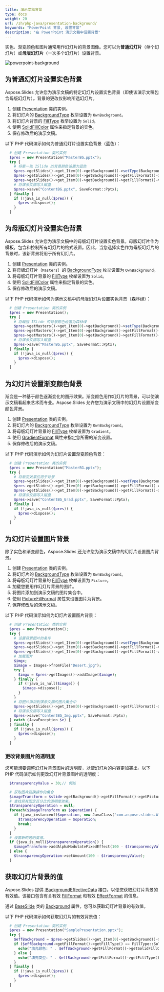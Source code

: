 ```yaml
---
title: 演示文稿背景
type: docs
weight: 20
url: /zh/php-java/presentation-background/
keywords: "PowerPoint 背景, 设置背景"
description: "在 PowerPoint 演示文稿中设置背景"
---
```


实色、渐变颜色和图片通常用作幻灯片的背景图像。您可以为**普通幻灯片**（单个幻灯片）或**母版幻灯片**（一次多个幻灯片）设置背景。

<img src="powerpoint-background.png" alt="powerpoint-background"  />

## **为普通幻灯片设置实色背景**

Aspose.Slides 允许您为演示文稿的特定幻灯片设置实色背景（即使该演示文稿包含母版幻灯片）。背景的更改仅影响所选幻灯片。

1. 创建 [Presentation](https://reference.aspose.com/slides/php-java/aspose.slides/Presentation) 类的实例。
2. 将幻灯片的 [BackgroundType](https://reference.aspose.com/slides/php-java/aspose.slides/backgroundtype/) 枚举设置为 `OwnBackground`。
3. 将幻灯片背景的 [FillType](https://reference.aspose.com/slides/php-java/aspose.slides/filltype/) 枚举设置为 `Solid`。
4. 使用 [SolidFillColor](https://reference.aspose.com/slides/php-java/aspose.slides/fillformat/#getSolidFillColor--) 属性来指定背景的实色。
5. 保存修改后的演示文稿。

以下 PHP 代码演示如何为普通幻灯片设置实色背景（蓝色）：

```php
  # 创建 Presentation 类的实例
  $pres = new Presentation("MasterBG.pptx");
  try {
    # 将第一张 ISlide 的背景颜色设置为蓝色
    $pres->getSlides()->get_Item(0)->getBackground()->setType(BackgroundType::OwnBackground);
    $pres->getSlides()->get_Item(0)->getBackground()->getFillFormat()->setFillType(FillType::Solid);
    $pres->getSlides()->get_Item(0)->getBackground()->getFillFormat()->getSolidFillColor()->setColor(java("java.awt.Color")->BLUE);
    # 将演示文稿写入磁盘
    $pres->save("ContentBG.pptx", SaveFormat::Pptx);
  } finally {
    if (!java_is_null($pres)) {
      $pres->dispose();
    }
  }
```

## **为母版幻灯片设置实色背景**

Aspose.Slides 允许您为演示文稿中的母版幻灯片设置实色背景。母版幻灯片作为模板，包含和控制所有幻灯片的格式设置。因此，当您选择实色作为母版幻灯片的背景时，该新背景将用于所有幻灯片。

1. 创建 [Presentation](https://reference.aspose.com/slides/php-java/aspose.slides/Presentation) 类的实例。
2. 将母版幻灯片（`Masters`）的 [BackgroundType](https://reference.aspose.com/slides/php-java/aspose.slides/backgroundtype/) 枚举设置为 `OwnBackground`。
3. 将母版幻灯片背景的 [FillType](https://reference.aspose.com/slides/php-java/aspose.slides/filltype/) 枚举设置为 `Solid`。
4. 使用 [SolidFillColor](https://reference.aspose.com/slides/php-java/aspose.slides/fillformat/#getSolidFillColor--) 属性来指定背景的实色。
5. 保存修改后的演示文稿。

以下 PHP 代码演示如何为演示文稿中的母版幻灯片设置实色背景（森林绿）：

```php
  # 创建 Presentation 类的实例
  $pres = new Presentation();
  try {
    # 将母版 ISlide 的背景颜色设置为森林绿
    $pres->getMasters()->get_Item(0)->getBackground()->setType(BackgroundType::OwnBackground);
    $pres->getMasters()->get_Item(0)->getBackground()->getFillFormat()->setFillType(FillType::Solid);
    $pres->getMasters()->get_Item(0)->getBackground()->getFillFormat()->getSolidFillColor()->setColor(java("java.awt.Color")->GREEN);
    # 将演示文稿写入磁盘
    $pres->save("MasterBG.pptx", SaveFormat::Pptx);
  } finally {
    if (!java_is_null($pres)) {
      $pres->dispose();
    }
  }
```

## **为幻灯片设置渐变颜色背景**

渐变是一种基于颜色逐渐变化的图形效果。渐变颜色用作幻灯片的背景，可以使演示文稿看起来艺术而专业。Aspose.Slides 允许您为演示文稿中的幻灯片设置渐变颜色背景。

1. 创建 [Presentation](https://reference.aspose.com/slides/php-java/aspose.slides/Presentation) 类的实例。
2. 将幻灯片的 [BackgroundType](https://reference.aspose.com/slides/php-java/aspose.slides/backgroundtype/) 枚举设置为 `OwnBackground`。
3. 将母版幻灯片背景的 [FillType](https://reference.aspose.com/slides/php-java/aspose.slides/filltype/) 枚举设置为 `Gradient`。
4. 使用 [GradientFormat](https://reference.aspose.com/slides/php-java/aspose.slides/fillformat/#getGradientFormat--) 属性来指定您所需的渐变设置。
5. 保存修改后的演示文稿。

以下 PHP 代码演示如何为幻灯片设置渐变颜色背景：

```php
  # 创建 Presentation 类的实例
  $pres = new Presentation("MasterBG.pptx");
  try {
    # 将渐变效果应用于背景
    $pres->getSlides()->get_Item(0)->getBackground()->setType(BackgroundType::OwnBackground);
    $pres->getSlides()->get_Item(0)->getBackground()->getFillFormat()->setFillType(FillType::Gradient);
    $pres->getSlides()->get_Item(0)->getBackground()->getFillFormat()->getGradientFormat()->setTileFlip(TileFlip->FlipBoth);
    # 将演示文稿写入磁盘
    $pres->save("ContentBG_Grad.pptx", SaveFormat::Pptx);
  } finally {
    if (!java_is_null($pres)) {
      $pres->dispose();
    }
  }
```

## **为幻灯片设置图片背景**

除了实色和渐变颜色，Aspose.Slides 还允许您为演示文稿中的幻灯片设置图片背景。

1. 创建 [Presentation](https://reference.aspose.com/slides/php-java/aspose.slides/Presentation) 类的实例。
2. 将幻灯片的 [BackgroundType](https://reference.aspose.com/slides/php-java/aspose.slides/backgroundtype/) 枚举设置为 `OwnBackground`。
3. 将母版幻灯片背景的 [FillType](https://reference.aspose.com/slides/php-java/aspose.slides/filltype/) 枚举设置为 `Picture`。
4. 加载您要用作幻灯片背景的图片。
5. 将图片添加到演示文稿的图片集合中。
6. 使用 [PictureFillFormat](https://reference.aspose.com/slides/php-java/aspose.slides/fillformat/#getPictureFillFormat--) 属性来设置图片为背景。
7. 保存修改后的演示文稿。

以下 PHP 代码演示如何为幻灯片设置图片背景：

```php
  # 创建 Presentation 类的实例
  $pres = new Presentation();
  try {
    # 设置背景图片的条件
    $pres->getSlides()->get_Item(0)->getBackground()->setType(BackgroundType::OwnBackground);
    $pres->getSlides()->get_Item(0)->getBackground()->getFillFormat()->setFillType(FillType::Picture);
    $pres->getSlides()->get_Item(0)->getBackground()->getFillFormat()->getPictureFillFormat()->setPictureFillMode(PictureFillMode->Stretch);
    # 加载图片
    $imgx;
    $image = Images->fromFile("Desert.jpg");
    try {
      $imgx = $pres->getImages()->addImage($image);
    } finally {
      if (!java_is_null($image)) {
        $image->dispose();
      }
    }
    # 将图片添加到演示文稿的图片集合中
    $pres->getSlides()->get_Item(0)->getBackground()->getFillFormat()->getPictureFillFormat()->getPicture()->setImage($imgx);
    # 将演示文稿写入磁盘
    $pres->save("ContentBG_Img.pptx", SaveFormat::Pptx);
  } catch (JavaException $e) {
  } finally {
    if (!java_is_null($pres)) {
      $pres->dispose();
    }
  }
```

### **更改背景图片的透明度**

您可能想要调整幻灯片背景图片的透明度，以使幻灯片的内容更加突出。以下 PHP 代码演示如何更改幻灯片背景图片的透明度：

```php
  $transparencyValue = 30;// 例如

  # 获取图片变换操作的集合
  $imageTransform = $slide->getBackground()->getFillFormat()->getPictureFillFormat()->getPicture()->getImageTransform();
  # 查找具有固定百分比的透明度效果。
  $transparencyOperation = null;
  foreach($imageTransform as $operation) {
    if (java_instanceof($operation, new JavaClass("com.aspose.slides.AlphaModulateFixed"))) {
      $transparencyOperation = $operation;
      break;
    }
  }
  # 设置新的透明度值。
  if (java_is_null($transparencyOperation)) {
    $imageTransform->addAlphaModulateFixedEffect(100 - $transparencyValue);
  } else {
    $transparencyOperation->setAmount(100 - $transparencyValue);
  }
```

## **获取幻灯片背景的值**

Aspose.Slides 提供 [IBackgroundEffectiveData](https://reference.aspose.com/slides/php-java/aspose.slides/ibackgroundeffectivedata/) 接口，以便您获取幻灯片背景的有效值。该接口包含有关有效 [FillFormat](https://reference.aspose.com/slides/php-java/aspose.slides/ibackgroundeffectivedata/#getFillFormat--) 和有效 [EffectFormat](https://reference.aspose.com/slides/php-java/aspose.slides/ibackgroundeffectivedata/#getEffectFormat--) 的信息。

通过 [BaseSlide](https://reference.aspose.com/slides/php-java/aspose.slides/baseslide/) 类的 [Background](https://reference.aspose.com/slides/php-java/aspose.slides/baseslide/#getBackground--) 属性，您可以获取幻灯片背景的有效值。

以下 PHP 代码演示如何获取幻灯片的有效背景值：

```php
  # 创建 Presentation 类的实例
  $pres = new Presentation("SamplePresentation.pptx");
  try {
    $effBackground = $pres->getSlides()->get_Item(0)->getBackground()->getEffective();
    if ($effBackground->getFillFormat()->getFillType() == FillType::Solid) {
      echo("填充颜色: " . $effBackground->getFillFormat()->getSolidFillColor());
    } else {
      echo("填充类型: " . $effBackground->getFillFormat()->getFillType());
    }
  } finally {
    if (!java_is_null($pres)) {
      $pres->dispose();
    }
  }
```